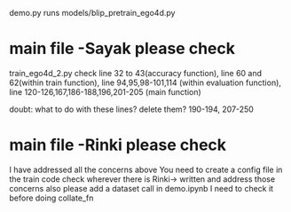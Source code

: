 demo.py runs models/blip_pretrain_ego4d.py


# main file -Sayak please check
train_ego4d_2.py
check line 32 to 43(accuracy function),
line 60 and 62(within train function),
line 94,95,98-101,114 (within evaluation function),
line 120-126,167,186-188,196,201-205 (main function)

doubt:
what to do with these lines? delete them?
190-194, 207-250

# main file -Rinki please check
I have addressed all the concerns above
You need to create a config file
in the train code check wherever there is Rinki-> written and address those concerns
also please add a dataset call in demo.ipynb I need to check it before doing collate_fn
